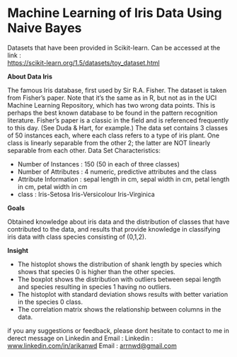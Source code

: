 # **Machine Learning of Iris Data Using Naive Bayes**

Datasets that have been provided in Scikit-learn. Can be accessed at the link :  
https://scikit-learn.org/1.5/datasets/toy_dataset.html

**About Data Iris**

The famous Iris database, first used by Sir R.A. Fisher. The dataset is taken from Fisher’s paper. Note that it’s the same as in R, but not as in the UCI Machine Learning Repository, which has two wrong data points. This is perhaps the best known database to be found in the pattern recognition literature. Fisher’s paper is a classic in the field and is referenced frequently to this day. (See Duda & Hart, for example.) The data set contains 3 classes of 50 instances each, where each class refers to a type of iris plant. One class is linearly separable from the other 2; the latter are NOT linearly separable from each other.
Data Set Characteristics:
- Number of Instances : 150 (50 in each of three classes)
- Number of Attributes : 4 numeric, predictive attributes and the class
- Attribute Information : sepal length in cm, sepal width in cm, petal length in cm, petal width in cm
- class :
    Iris-Setosa
    Iris-Versicolour
    Iris-Virginica

**Goals**

Obtained knowledge about iris data and the distribution of classes that have contributed to the data, and results that provide knowledge in classifying iris data with class species consisting of (0,1,2). 

**Insight**

- The histoplot shows the distribution of shank length by species which shows that species 0 is higher than the other species.
- The boxplot shows the distribution with outliers between sepai length and species resulting in species 1 having no outliers.
- The histoplot with standard deviation shows results with better variation in the species 0 class.
- The correlation matrix shows the relationship between columns in the data.


if you any suggestions or feedback, please dont hesitate to contact to me in derect message on Linkedin and Email :
Linkedin : www.linkedin.com/in/arikanwd
Email : arrnwd@gmail.com

  

